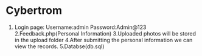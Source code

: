# Cybertrom
1. Login page:
   Username:admin
   Password:Admin@123
2.Feedback.php(Personal Information)
3.Uploaded photos will be stored in the upload folder
4.After submitting the personal information we can view the records.
5.Databse(db.sql)

